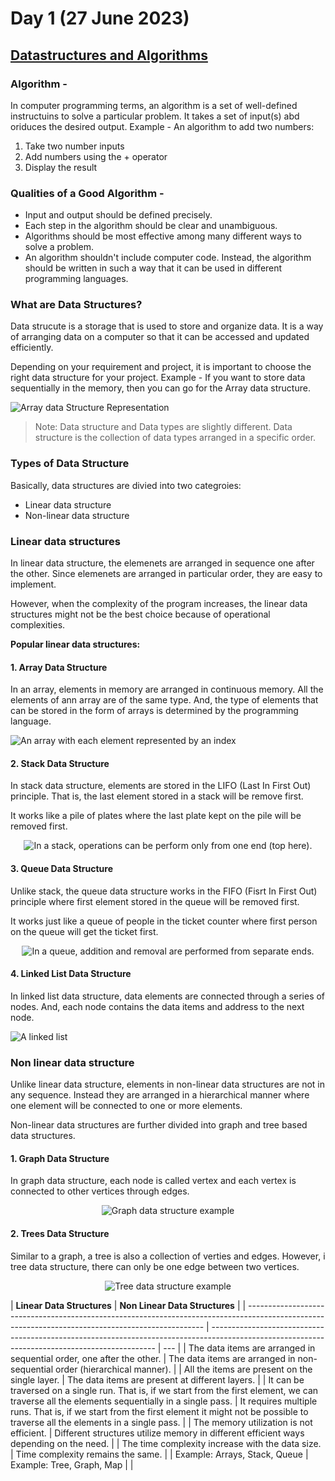 # Day 1 (27 June 2023)

## [Datastructures and Algorithms](https://www.programiz.com/dsa)

### Algorithm -

In computer programming terms, an algorithm is a set of well-defined instructuins to solve a particular problem. It takes a set of input(s) abd oriduces the desired output. Example -
An algorithm to add two numbers:

1.  Take two number inputs
2.  Add numbers using the + operator
3.  Display the result

### Qualities of a Good Algorithm -

- Input and output should be defined precisely.
- Each step in the algorithm should be clear and unambiguous.
- Algorithms should be most effective among many different ways to solve a problem.
- An algorithm shouldn't include computer code. Instead, the algorithm should be written in such a way that it can be used in different programming languages.

### What are Data Structures?

Data strucute is a storage that is used to store and organize data. It is a way of arranging data on a computer so that it can be accessed and updated efficiently.

Depending on your requirement and project, it is important to choose the right data structure for your project. Example - If you want to store data sequentially in the memory, then you can go for the Array data structure.

![Array data Structure Representation](image.png)

> Note: Data structure and Data types are slightly different. Data structure is the collection of data types arranged in a specific order.

### Types of Data Structure

Basically, data structures are divied into two categroies:

- Linear data structure
- Non-linear data structure

### Linear data structures

In linear data structure, the elemenets are arranged in sequence one after the other. Since elemenets are arranged in particular order, they are easy to implement.

However, when the complexity of the program increases, the linear data structures might not be the best choice because of operational complexities.

**Popular linear data structures:**

#### 1. Array Data Structure

In an array, elements in memory are arranged in continuous memory. All the elements of ann array are of the same type. And, the type of elements that can be stored in the form of arrays is determined by the programming language.

![An array with each element represented by an index](image-1.png)

#### 2. Stack Data Structure

In stack data structure, elements are stored in the LIFO (Last In First Out) principle. That is, the last element stored in a stack will be remove first.

It works like a pile of plates where the last plate kept on the pile will be removed first.

<div align="center">
    <img src="./image-2.png" alt="In a stack, operations can be perform only from one end (top here).
" />
</div>

#### 3. Queue Data Structure

Unlike stack, the queue data structure works in the FIFO (Fisrt In First Out) principle where first element stored in the queue will be removed first.

It works just like a queue of people in the ticket counter where first person on the queue will get the ticket first.

<div align="center" >
    <img src="./image-3.png" alt="In a queue, addition and removal are performed from separate ends.
" />
</div>

#### 4. Linked List Data Structure

In linked list data structure, data elements are connected through a series of nodes. And, each node contains the data items and address to the next node.

![A linked list](image-4.png)

### Non linear data structure

Unlike linear data structure, elements in non-linear data structures are not in any sequence. Instead they are arranged in a hierarchical manner where one element will be connected to one or more elements.

Non-linear data structures are further divided into graph and tree based data structures.

#### 1. Graph Data Structure

In graph data structure, each node is called vertex and each vertex is connected to other vertices through edges.

<div align="center" >
    <img src="./image-5.png" alt="Graph data structure example" />
</div>

#### 2. Trees Data Structure

Similar to a graph, a tree is also a collection of verties and edges. However, i tree data structure, there can only be one edge between two vertices.

<div align="center" >
    <img src="./image-6.png" alt="Tree data structure example" />
</div>

| **Linear Data Structures**                                                                                                                        | **Non Linear Data Structures**                                                                                                                 |
| ------------------------------------------------------------------------------------------------------------------------------------------------- | ---------------------------------------------------------------------------------------------------------------------------------------------- | --- |
| The data items are arranged in sequential order, one after the other.                                                                             | The data items are arranged in non-sequential order (hierarchical manner).                                                                     |
| All the items are present on the single layer.                                                                                                    | The data items are present at different layers.                                                                                                |
| It can be traversed on a single run. That is, if we start from the first element, we can traverse all the elements sequentially in a single pass. | It requires multiple runs. That is, if we start from the first element it might not be possible to traverse all the elements in a single pass. |
| The memory utilization is not efficient.                                                                                                          | Different structures utilize memory in different efficient ways depending on the need.                                                         |
| The time complexity increase with the data size.                                                                                                  | Time complexity remains the same.                                                                                                              |
| Example: Arrays, Stack, Queue                                                                                                                     | Example: Tree, Graph, Map                                                                                                                      |     |

